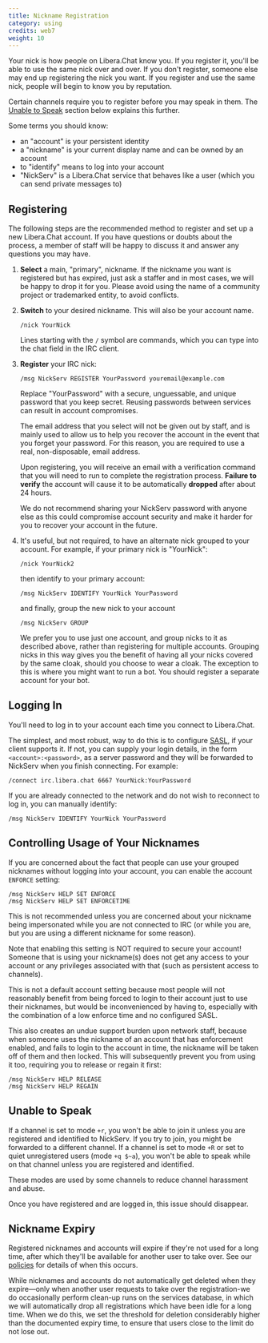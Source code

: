 ```yaml
---
title: Nickname Registration
category: using
credits: web7
weight: 10
---
```


Your nick is how people on Libera.Chat know you. If you register it,
you'll be able to use the same nick over and over. If you don't register,
someone else may end up registering the nick you want. If you register and
use the same nick, people will begin to know you by reputation.

Certain channels require you to register before you may speak in them.
The [Unable to Speak](#unable-to-speak) section below explains this further.

Some terms you should know:

- an "account" is your persistent identity
- a "nickname" is your current display name and can be owned by an account
- to "identify" means to log into your account
- "NickServ" is a Libera.Chat service that behaves like a user
  (which you can send private messages to)

## Registering

The following steps are the recommended method to register and set up a new
Libera.Chat account. If you have questions or doubts about the process,
a member of staff will be happy to discuss it and answer any questions you
may have.

1. **Select** a main, "primary", nickname. If the nickname you want is
   registered but has expired, just ask a staffer and in most cases, we
   will be happy to drop it for you. Please avoid using the name of a
   community project or trademarked entity, to avoid conflicts.

2. **Switch** to your desired nickname. This will also be your account name.

   ```irc
   /nick YourNick
   ```

   Lines starting with the `/` symbol are commands, which you can type into
   the chat field in the IRC client.

3. **Register** your IRC nick:

   ```irc
   /msg NickServ REGISTER YourPassword youremail@example.com
   ```

   Replace "YourPassword" with a secure, unguessable, and unique password
   that you keep secret. Reusing passwords between services can result in
   account compromises.

    The email address that you select will not be given out by staff, and is
    mainly used to allow us to help you recover the account in the event that
    you forget your password. For this reason, you are required to use a
    real, non-disposable, email address.

    Upon registering, you will receive an email with a verification command
    that you will need to run to complete the registration process.
    **Failure to verify** the account will cause it to be automatically
    **dropped** after about 24 hours.

    We do not recommend sharing your NickServ password with anyone else as
    this could compromise account security and make it harder for you to
    recover your account in the future.

4. It's useful, but not required, to have an alternate nick grouped to your
   account. For example, if your primary nick is "YourNick":

   ```irc
   /nick YourNick2
   ```

   then identify to your primary account:

   ```irc
   /msg NickServ IDENTIFY YourNick YourPassword
   ```

   and finally, group the new nick to your account

   ```irc
   /msg NickServ GROUP
   ```

   We prefer you to use just one account, and group nicks to it as described
   above, rather than registering for multiple accounts. Grouping nicks in
   this way gives you the benefit of having all your nicks covered by the
   same cloak, should you choose to wear a cloak. The exception to this is
   where you might want to run a bot. You should register a separate account
   for your bot.

## Logging In

You'll need to log in to your account each time you connect to Libera.Chat.

The simplest, and most robust, way to do this is to configure
[SASL](/guides/sasl), if your client supports it. If not, you can supply
your login details, in the form `<account>:<password>`, as a server password
and they will be forwarded to NickServ when you finish connecting.
For example:

```irc
/connect irc.libera.chat 6667 YourNick:YourPassword
```

If you are already connected to the network and do not wish to reconnect to
log in, you can manually identify:

```irc
/msg NickServ IDENTIFY YourNick YourPassword
```

## Controlling Usage of Your Nicknames

If you are concerned about the fact that people can use your grouped
nicknames without logging into your account, you can enable the account
`ENFORCE` setting:

```irc
/msg NickServ HELP SET ENFORCE
/msg NickServ HELP SET ENFORCETIME
```

This is not recommended unless you are concerned about your nickname being
impersonated while you are not connected to IRC (or while you are, but you
are using a different nickname for some reason).

Note that enabling this setting is NOT required to secure your account!
Someone that is using your nickname(s) does not get any access to your
account or any privileges associated with that (such as persistent access
to channels).

This is not a default account setting because most people will not reasonably
benefit from being forced to login to their account just to use their
nicknames, but would be inconvenienced by having to, especially with the
combination of a low enforce time and no configured SASL.

This also creates an undue support burden upon network staff, because when
someone uses the nickname of an account that has enforcement enabled, and
fails to login to the account in time, the nickname will be taken off of
them and then locked. This will subsequently prevent you from using it too,
requiring you to release or regain it first:

```irc
/msg NickServ HELP RELEASE
/msg NickServ HELP REGAIN
```

## Unable to Speak

If a channel is set to mode `+r`, you won't be able to join it unless you
are registered and identified to NickServ. If you try to join, you might be
forwarded to a different channel. If a channel is set to mode `+R`
or set to quiet unregistered users (mode `+q $~a`), you won't be able to speak
while on that channel unless you are registered and identified.

These modes are used by some channels to reduce channel harassment
and abuse.

Once you have registered and are logged in, this issue should disappear.

## Nickname Expiry

Registered nicknames and accounts will expire if they're not used for a long
time, after which they'll be available for another user to take over. See our
[policies](/policies) for details of when this occurs.

While nicknames and accounts do not automatically get deleted when they
expire—only when another user requests to take over the registration-we do
occasionally perform clean-up runs on the services database, in which we will
automatically drop all registrations which have been idle for a long time.
When we do this, we set the threshold for deletion considerably higher than
the documented expiry time, to ensure that users close to the limit do not
lose out.
